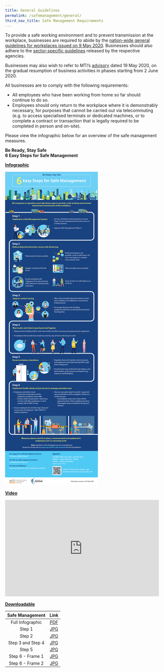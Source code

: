 ```yaml
---
title: General Guidelines
permalink: /safemanagement/general/
third_nav_title: Safe Management Requirements
---
```


To provide a safe working environment and to prevent transmission at the workplace, businesses are required to abide by the <a href="https://www.mom.gov.sg/covid-19/requirements-for-safe-management-measures">nation-wide general guidelines for workplaces issued on 9 May 2020</a>. Businesses should also adhere to the <a href="https://go.gov.sg/safemanagementsector">sector-specific guidelines</a> released by the respective agencies.

Businesses may also wish to refer to MTI’s <a href="https://www.mti.gov.sg/-/media/MTI/Newsroom/Press-Releases/2020/05/MTI-Advisory-on-resumption-of-activities-from-2-June-2020.pdf" target="_blank">advisory</a> dated 19 May 2020, on the gradual resumption of business activities in phases starting from 2 June 2020.

All businesses are to comply with the following requirements: 
- All employees who have been working from home so far should continue to do so. 
- Employees should only return to the workplace where it is demonstrably necessary, for purposes that cannot be carried out via telecommuting (e.g. to access specialised terminals or dedicated machines, or to complete a contract or transaction that is legally required to be completed in person and on-site).

Please view the infographic below for an overview of the safe management measures.


**Be Ready, Stay Safe**<br>
**6 Easy Steps for Safe Management**

**<ins>Infographic</ins>**

[![Safe Management Practices](/images/full_infographic.jpg)](/safemanagement/general/)

**<ins>Video</ins>**

<iframe width="100%" height="315" src="https://www.youtube.com/embed/lzCc0TOA7F4" frameborder="0" allow="accelerometer; autoplay; encrypted-media; gyroscope; picture-in-picture" allowfullscreen></iframe>

**<ins>Downloadable</ins>**

|  Safe Management  |                                  Link                                  |
| :---------------: | :--------------------------------------------------------------------: |
| Full Infographic  | <a href="https://go.gov.sg/fullinfographicpdf" target="_blank">PDF</a> |
|      Step 1       |     <a href="https://go.gov.sg/safestep1" target="_blank">JPG</a>      |
|      Step 2       |     <a href="https://go.gov.sg/safestep2" target="_blank">JPG</a>      |
| Step 3 and Step 4 |     <a href="https://go.gov.sg/safestep3" target="_blank">JPG</a>      |
|      Step 5       |     <a href="https://go.gov.sg/safestep4" target="_blank">JPG</a>      |
| Step 6 - Frame 1  |     <a href="https://go.gov.sg/safestep5" target="_blank">JPG</a>      |
| Step 6 - Frame 2  |     <a href="https://go.gov.sg/safestep6" target="_blank">JPG</a>      |
